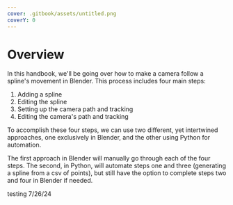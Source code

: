 ```yaml
---
cover: .gitbook/assets/untitled.png
coverY: 0
---
```


# Overview

In this handbook, we'll be going over how to make a camera follow a spline's movement in Blender. This process includes four main steps:

1. Adding a spline
2. Editing the spline
3. Setting up the camera path and tracking
4. Editing the camera's path and tracking

To accomplish these four steps, we can use two different, yet intertwined approaches, one exclusively in Blender, and the other using Python for automation.

The first approach in Blender will manually go through each of the four steps. The second, in Python, will automate steps one and three (generating a spline from a csv of points), but still have the option to complete steps two and four in Blender if needed.

testing 7/26/24
